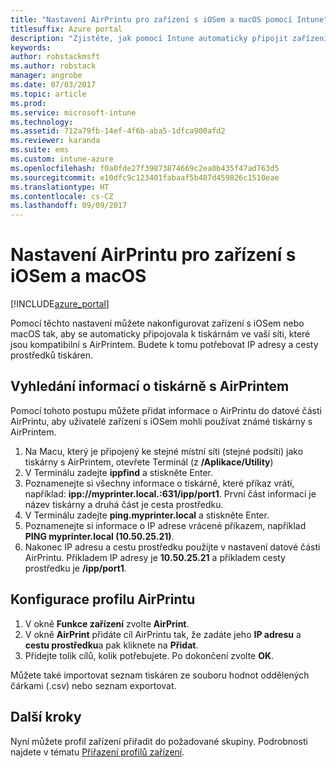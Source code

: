 ```yaml
---
title: "Nastavení AirPrintu pro zařízení s iOSem a macOS pomocí Intune"
titlesuffix: Azure portal
description: "Zjistěte, jak pomocí Intune automaticky připojit zařízení s iOSem a macOS k tiskárnám kompatibilním s AirPrintem."
keywords: 
author: robstackmsft
ms.author: robstack
manager: angrobe
ms.date: 07/03/2017
ms.topic: article
ms.prod: 
ms.service: microsoft-intune
ms.technology: 
ms.assetid: 712a79fb-14ef-4f6b-aba5-1dfca900afd2
ms.reviewer: karanda
ms.suite: ems
ms.custom: intune-azure
ms.openlocfilehash: f0a0fde27f39873874669c2ea0b435f47ad763d5
ms.sourcegitcommit: e10dfc9c123401fabaaf5b487d459826c1510eae
ms.translationtype: HT
ms.contentlocale: cs-CZ
ms.lasthandoff: 09/09/2017
---
```

# <a name="airprint-settings-for-ios-and-macos-devices"></a>Nastavení AirPrintu pro zařízení s iOSem a macOS

[!INCLUDE[azure_portal](./includes/azure_portal.md)]

Pomocí těchto nastavení můžete nakonfigurovat zařízení s iOSem nebo macOS tak, aby se automaticky připojovala k tiskárnám ve vaší síti, které jsou kompatibilní s AirPrintem. Budete k tomu potřebovat IP adresy a cesty prostředků tiskáren.

## <a name="find-airprint-printer-information"></a>Vyhledání informací o tiskárně s AirPrintem

Pomocí tohoto postupu můžete přidat informace o AirPrintu do datové části AirPrintu, aby uživatelé zařízení s iOSem mohli používat známé tiskárny s AirPrintem.

1. Na Macu, který je připojený ke stejné místní síti (stejné podsíti) jako tiskárny s AirPrintem, otevřete Terminál (z **/Aplikace/Utility**)
2. V Terminálu zadejte **ippfind** a stiskněte Enter.
3. Poznamenejte si všechny informace o tiskárně, které příkaz vrátí, například: **ipp://myprinter.local.:631/ipp/port1**. První část informací je název tiskárny a druhá část je cesta prostředku.
4. V Terminálu zadejte **ping.myprinter.local** a stiskněte Enter.
5. Poznamenejte si informace o IP adrese vrácené příkazem, například **PING myprinter.local (10.50.25.21)**.
6. Nakonec IP adresu a cestu prostředku použijte v nastavení datové části AirPrintu. Příkladem IP adresy je **10.50.25.21** a příkladem cesty prostředku je **/ipp/port1**.

## <a name="configure-an-airprint-profile"></a>Konfigurace profilu AirPrintu

1. V okně **Funkce zařízení** zvolte **AirPrint**.
2. V okně **AirPrint** přidáte cíl AirPrintu tak, že zadáte jeho **IP adresu** a **cestu prostředku**a pak kliknete na **Přidat**.
3. Přidejte tolik cílů, kolik potřebujete. Po dokončení zvolte **OK**.

Můžete také importovat seznam tiskáren ze souboru hodnot oddělených čárkami (.csv) nebo seznam exportovat.


## <a name="next-steps"></a>Další kroky

Nyní můžete profil zařízení přiřadit do požadované skupiny. Podrobnosti najdete v tématu [Přiřazení profilů zařízení](device-profile-assign.md).